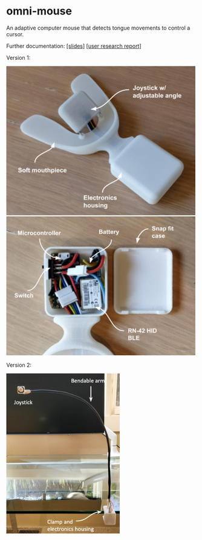 # omni-mouse
An adaptive computer mouse that detects tongue movements to control a cursor.


Further documentation: [[slides]](https://docs.google.com/presentation/d/1gqfWp77rRQ_fnIK2S10crAoqV5gvX4WOMWYWn-EFgvU/edit?usp=sharing) [[user research report]](https://docs.google.com/document/d/1HK3PQHsJ8Ys6pttRrG1V9VscqA7xPYf28z5V0fU0UI0/edit?usp=sharing)

Version 1:

<img src="v1/images/mouthpiece.png" width = "500"> <img src="v1/images/electronics_housing.png" width = "500">

Version 2:

<img src="v2/images/omni_v2.png" width = "300">
